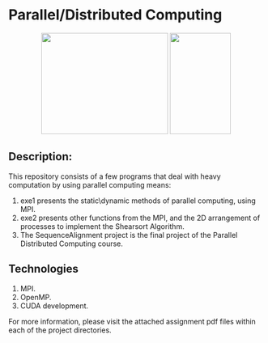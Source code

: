 # **Parallel/Distributed Computing** #

<p align="center">
  <img width=250 height=200 src="sa.jpg">
  <img width=120 height=200 src="sa.jpg">
</p>

## Description: ##
This repository consists of a few programs that deal with heavy computation by using parallel computing means:
1. exe1 presents the static\dynamic methods of parallel computing, using MPI.
2. exe2 presents other functions from the MPI, and the 2D arrangement of processes to implement the Shearsort Algorithm.
3. The SequenceAlignment project is the final project of the Parallel Distributed Computing course.

## Technologies ##
1. MPI.
2. OpenMP.
3. CUDA development.

For more information, please visit the attached assignment pdf files within each of the project directories.